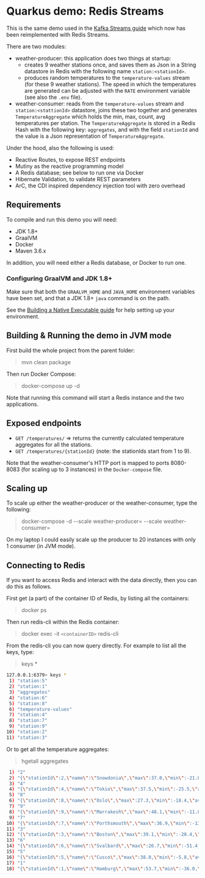 # Quarkus demo: Redis Streams

This is the same demo used in the [Kafka Streams guide](https://quarkus.io/guides/kafka-streams) which now has been reimplemented with Redis Streams.

There are two modules: 
- weather-producer: this application does two things at startup:
    - creates 9 weather stations once, and saves them as Json in a String datastore in Redis with the following name `station:<stationId>`. 
    - produces random temperatures to the `temperature-values` stream (for these 9 weather stations). The speed in which the temperatures are generated can be adjusted with the `RATE`
environment variable (see also the `.env` file). 
- weather-consumer: reads from the `temperature-values` stream and `station:<stattionId>` datastore, joins these two together and generates `TemperatureAggregate` which holds the min, max, count, avg temperatures per station.
The `TemperatureAggregate` is stored in a Redis Hash with the following key: `aggregates`, and with the field `stationId` and the value is a Json representation of `TemperatureAggregate`.    

Under the hood, also the following is used:
 - Reactive Routes, to expose REST endpoints
 - Mutiny as the reactive programming model
 - A Redis database; see below to run one via Docker
 - Hibernate Validation, to validate REST parameters
 - ArC, the CDI inspired dependency injection tool with zero overhead
 
## Requirements

To compile and run this demo you will need:

- JDK 1.8+
- GraalVM
- Docker
- Maven 3.6.x

In addition, you will need either a Redis database, or Docker to run one.

### Configuring GraalVM and JDK 1.8+

Make sure that both the `GRAALVM_HOME` and `JAVA_HOME` environment variables have
been set, and that a JDK 1.8+ `java` command is on the path.

See the [Building a Native Executable guide](https://quarkus.io/guides/building-native-image)
for help setting up your environment.

## Building & Running the demo in JVM mode

First build the whole project from the parent folder:

> mvn clean package 

Then run Docker Compose:

> docker-compose up -d

Note that running this command will start a Redis instance and the two applications.

## Exposed endpoints
 - `GET /temperatures/` => returns the currently calculated temperature aggregates for all the stations.
 - `GET /temperatures/{stationId}` (note: the stationIds start from 1 to 9).
 
 Note that the weather-consumer's HTTP port is mapped to ports 8080-8083 (for scaling up to 3 instances) in the `Docker-compose` file.
 
 ## Scaling up
 
 To scale up either the weather-producer or the weather-consumer, type the following:
 
 > docker-compose -d --scale weather-producer=<number> --scale weather-consumer=<number>

On my laptop I could easily scale up the producer to 20 instances with only 1 consumer (in JVM mode).

## Connecting to Redis

If you want to access Redis and interact with the data directly, then you can do this as follows.

First get (a part) of the container ID of Redis, by listing all the containers:

> docker ps

Then run redis-cli within the Redis container:
> docker exec -it `<containerID>` redis-cli

From the redis-cli you can now query directly. For example to list all the keys, type: 
> keys *
```bash
127.0.0.1:6379> keys *
 1) "station:5"
 2) "station:1"
 3) "aggregates"
 4) "station:6"
 5) "station:8"
 6) "temperature-values"
 7) "station:4"
 8) "station:7"
 9) "station:9"
10) "station:2"
11) "station:3"
```
Or to get all the temperature aggregates:

> hgetall aggregates
```bash
 1) "2"
 2) "{\"stationId\":2,\"name\":\"Snowdonia\",\"max\":37.0,\"min\":-21.8,\"avg\":6.8,\"sum\":190.0,\"count\":28}"
 3) "4"
 4) "{\"stationId\":4,\"name\":\"Tokio\",\"max\":37.5,\"min\":-25.5,\"avg\":12.0,\"sum\":361.0,\"count\":30}"
 5) "8"
 6) "{\"stationId\":8,\"name\":\"Oslo\",\"max\":27.3,\"min\":-18.4,\"avg\":5.0,\"sum\":99.0,\"count\":20}"
 7) "9"
 8) "{\"stationId\":9,\"name\":\"Marrakesh\",\"max\":48.1,\"min\":-11.8,\"avg\":21.3,\"sum\":745.0,\"count\":35}"
 9) "7"
10) "{\"stationId\":7,\"name\":\"Porthsmouth\",\"max\":36.9,\"min\":-13.9,\"avg\":12.0,\"sum\":491.0,\"count\":41}"
11) "3"
12) "{\"stationId\":3,\"name\":\"Boston\",\"max\":39.1,\"min\":-20.4,\"avg\":10.9,\"sum\":229.0,\"count\":21}"
13) "6"
14) "{\"stationId\":6,\"name\":\"Svalbard\",\"max\":26.7,\"min\":-51.4,\"avg\":-6.8,\"sum\":-223.0,\"count\":33}"
15) "5"
16) "{\"stationId\":5,\"name\":\"Cusco\",\"max\":38.0,\"min\":-5.8,\"avg\":15.8,\"sum\":457.0,\"count\":29}"
17) "1"
18) "{\"stationId\":1,\"name\":\"Hamburg\",\"max\":53.7,\"min\":-36.0,\"avg\":13.5,\"sum\":323.0,\"count\":24}"
```